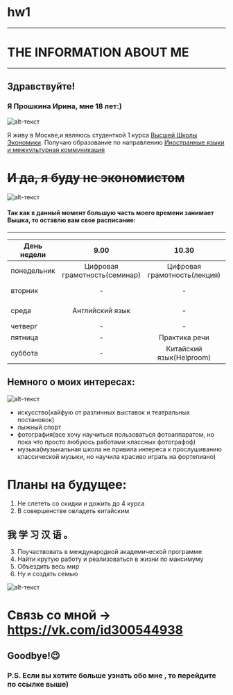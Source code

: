 # hw1
***
# THE INFORMATION ABOUT ME
***
## Здравствуйте! 
### Я Прошкина Ирина, мне 18 лет:)

![alt-текст](https://pp.userapi.com/c836528/v836528956/215fc/M4bsVcsNiOI.jpg)

 Я живу в Москве,и являюсь студенткой 1 курса [Высшей Школы Экономики](https://www.hse.ru/ "Если вы еще ничего не знаете об этом университете"). Получаю образование по направлению [Иностранные языки и межкультурная коммуникация](https://www.hse.ru/ba/lang/)
 # ~~И да, я буду не экономистом~~
 ![alt-текст](https://pp.userapi.com/c840126/v840126018/4bf8e/8rmJ66zIWAg.jpg) 
 
 #### Так как в данный момент большую часть моего времени занимает Вышка, то оставлю вам свое расписание: 
 ***
 День недели | **9.00** | **10.30** | **12.10** | **13.40** | **15.10** | **16.40** | **18.10** |
 ---|:---:|:---:|:---:|:---:|:---:|:---:|---:
 понедельник | Цифровая грамотность(семинар) | Цифровая грамотность(лекция) | - | - | - | - | - |
 вторник | - | - | Практика речи | Практика речи | - | Китайский язык | - |
 среда | Английский язык | - | Латиский язык | - | НИС | МКН | - |
 четверг | - | - | - | - | Фонетика | Грамматика | Грамматика |
 пятница | - | Практика речи | - | - | МКН | - | - |
 суббота | - | Китайский язык(Helproom) | Китайский язык | Китайский язык | - | - | - |
 
 ## Немного о моих интересах:
 ![alt-текст](https://avatars.mds.yandex.net/get-pdb/25978/3616a436-c517-4cfa-9796-a0f4006784f9/orig) 
- искусство(кайфую от различных выставок и театральных постановок)
- лыжный спорт
- фотография(все хочу научиться пользоваться фотоаппаратом, но пока что просто любуюсь работами классных фотографоф)
- музыка(музыкальная школа не привила интереса к прослушиванию классической музыки, но научила красиво играть на фортепиано)

# Планы на будущее:
1. Не слететь со скидки и дожить до 4 курса
2. В совершенстве овладеть китайским
## 我 学 习 汉 语 。
3. Поучаствовать в международной академической программе
4. Найти крутую работу и реализоваться в жизни по максимуму
5. Объездить весь мир
6. Ну и создать семью

![alt-текст](https://media3.giphy.com/media/3o7bu6ctZy3qGJyBkk/giphy.gif)
# Связь со мной → <https://vk.com/id300544938> 
## Goodbye!😉
### P.S. Если вы хотите больше узнать обо мне , то перейдите по ссылке выше)


